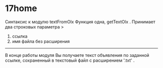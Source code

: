 # 17home

Синтаксис к модулю textFromOlx
Функция одна, getTextOlx .
Принимает два строковых параметра >
1) ссылка
2) имя файла без расширения
____
В конце работы модуля Вы получаете текст объявления по заданной ссылке, сохраненный в текстовый файл с расширением '.txt' . 
